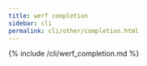 ```yaml
---
title: werf completion
sidebar: cli
permalink: cli/other/completion.html
---
```


{% include /cli/werf_completion.md %}
